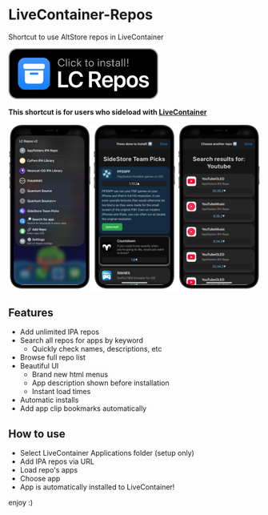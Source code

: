 # LiveContainer-Repos
Shortcut to use AltStore repos in LiveContainer

[<img src="https://raw.githubusercontent.com/Dan1elTheMan1el/LiveContainer-Repos/refs/heads/main/Banner.png" width="300">](https://www.icloud.com/shortcuts/4788f6c4a3d44b92918444f5598f5f5f)

**This shortcut is for users who sideload with [LiveContainer](https://github.com/LiveContainer/LiveContainer)**

<img src="https://raw.githubusercontent.com/Dan1elTheMan1el/LiveContainer-Repos/refs/heads/main/Demos.PNG" width="800">

## Features
- Add unlimited IPA repos
- Search all repos for apps by keyword
  - Quickly check names, descriptions, etc
- Browse full repo list
- Beautiful UI
  - Brand new html menus
  - App description shown before installation
  - Instant load times
- Automatic installs
- Add app clip bookmarks automatically

## How to use
- Select LiveContainer Applications folder (setup only)
- Add IPA repos via URL
- Load repo's apps
- Choose app
- App is automatically installed to LiveContainer!

enjoy :)
